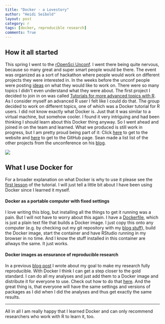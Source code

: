```yaml
---
title: "Docker - a Lovestory"
author: "Heidi Seibold"
layout: post
category: r
tags: [docker, reproducible research]
comments: True
---
```


## How it all started

This spring I went to the [rOpenSci Unconf](http://unconf16.ropensci.org/).
I went there being quite nervous, because so many great and super smart people would be there. 
The event was organized as a sort of hackathon where people would work on different projects
they were interested in. In the weeks before the unconf people were posting
[ideas](https://github.com/ropensci/unconf16/issues) on what they would like to work on. There
were so many topics I didn't even understand what they were about. The first project I decided
to join in on was called 
[Tutorials for more advanced topics with R](https://github.com/ropensci/unconf16/issues/35).
As I consider myself an advanced R user I felt like I could do that. The group decided to 
work on different topics, one of which was a Docker tutorial for R users. I did not know 
exactly what Docker is. Just that it was similar to a virtual machine, but somehow cooler.
I found it very intriguing and had been thinking I should learn about this Docker thing
anyway. So I went ahead and joined in on the team and learned. What we produced is still
work in progress, but I am pretty proud being part of it:
Click [here](http://ropenscilabs.github.io/r-docker-tutorial/) to get to the website and
[here](https://github.com/ropenscilabs/r-docker-tutorial) to get to the GitHub page. 
Sean made a list list of the other projects from the unconference on his [blog](http://seankross.com/notes/runconf16/).

![](http://heidiseibold.github.io/figure/source/RLovesDocker.png) 

## What I use Docker for
For a broader explanation on what Docker is why to use it please see the 
[first lesson](http://ropenscilabs.github.io/r-docker-tutorial/01-what-and-why.html) of 
the tutorial. I will just tell a little bit about I have been using Docker since I learned
it myself. 

#### Docker as a portable computer with fixed settings
I love writing this blog, but installing all the things to get it running was a pain.
But I will not have to worry about this again. I have a
[Dockerfile](https://github.com/HeidiSeibold/HeidiSeibold.github.io/tree/master/_build),
which is just a plain text file that builds a Docker image. I just copy this onto any
computer (e.g. by checking out my git repository with my 
[blog stuff](https://github.com/HeidiSeibold/HeidiSeibold.github.io)), build the Docker 
image, start the container and have RStudio running in my browser in no time. And I 
know the stuff installed in this container are allways the same. It just works.

#### Docker images as ensurance of reproducible research
In a previous [blog post](http://heidiseibold.github.io/r/2016/02/07/Reproducibility/) 
I wrote about my goal to make my research fully reproducible. With Docker I think I can
get a step closer to the gold standard. I can do all my analyses and just add them to a
Docker image and distribute it for everyone to use. Check out how to do that 
[here](http://ropenscilabs.github.io/r-docker-tutorial/06-Sharing-all-your-analysis.html).
And the great thing is, that everyone will have the same settings and versions of 
packages as I did when I did the analyses and thus get exactly the same results.

----

All in all I am really happy that I learned Docker and can only recommend researchers
who work with R to learn it, too.



